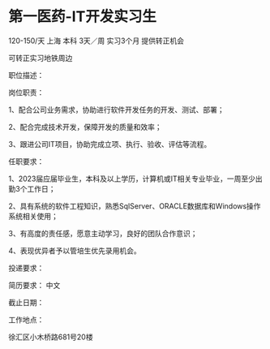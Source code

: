 # 第一医药-IT开发实习生

120-150/天 上海 本科 3天／周 实习3个月 提供转正机会

可转正实习地铁周边

职位描述：

岗位职责：

1、配合公司业务需求，协助进行软件开发任务的开发、测试、部署；

2、配合完成技术开发，保障开发的质量和效率；

3、跟进公司IT项目，协助完成立项、执行、验收、评估等流程。

任职要求：

1、2023届应届毕业生，本科及以上学历，计算机或IT相关专业毕业，一周至少出勤3个工作日；

2、具有系统的软件工程知识，熟悉SqlServer、ORACLE数据库和Windows操作系统相关使用；

3、有高度的责任感，愿意主动学习，良好的团队合作意识；

4、表现优异者予以管培生优先录用机会。

投递要求：

简历要求： 中文

截止日期：

工作地点：

徐汇区小木桥路681号20楼